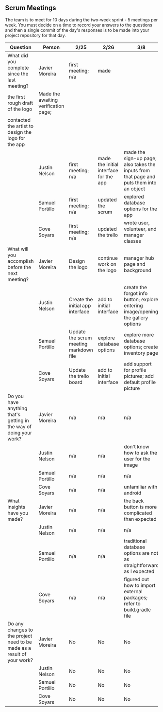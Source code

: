 ## Scrum Meetings
The team is to meet for 10 days during the two-week sprint - 5 meetings per week. You must decide on a time to record your answers to the questions and then a single commit of the day's responses is to be made into your project repository for that day.

Question    |          Person                                             | 2/25 | 2/26 | 3/8 | day | day | day | day |day | day | day |
------------|---------------------------------------------------------------------|-----|-----|-----|-----|-----|-----|-----|----|-----|-----|                                                              
| What did you complete since the last meeting? | Javier Moreira | first meeting; n/a | made 
the first rough draft of the logo | Made the awaiting verification page; 
contacted the artist to design the logo for the app |   
|            | Justin Nelson | first meeting; n/a | made the initial interface for the app | made the sign-up page; also takes the inputs from that page and puts them into an object |
|            | Samuel Portillo | first meeting; n/a | updated the scrum | explored database options for the app |
|            | Cove Soyars | first meeting; n/a | updated the trello | wrote user, volunteer, and manager classes |
| What will you accomplish before the next meeting? | Javier Moreira | Design the logo | continue work on the logo | manager hub page and background |
|            | Justin Nelson | Create the initial app interface | add to initial interface | create the forgot info button; explore entering image/opening the gallery options | 
|            | Samuel Portillo | Update the scrum meeting markdown file | explore database options | explore more database options; create inventory page |
|            | Cove Soyars | Update the trello board | add to initial interface | add support for profile pictures; add default profile picture |
| Do you have anything that's getting in the way of doing your work? | Javier Moreira | n/a | n/a | n/a | 
|            | Justin Nelson | n/a | n/a | don't know how to ask the user for the image |
|            | Samuel Portillo | n/a | n/a | n/a |
|            | Cove Soyars | n/a | n/a | unfamiliar with android |
| What insights have you made? | Javier Moreira | n/a | n/a | the back button is more complicated than expected |
|            | Justin Nelson | n/a | n/a | n/a |
|            | Samuel Portillo | n/a | n/a | traditional database options are not as straightforward as I expected |
|            | Cove Soyars | n/a | n/a | figured out how to import external packages; refer to build.gradle file |
| Do any changes to the project need to be made as a result of your work? | Javier Moreira | No | No | No |
|            | Justin Nelson | No | No | No |
|            | Samuel Portillo | No | No | No |
|            | Cove Soyars | No | No | No |
